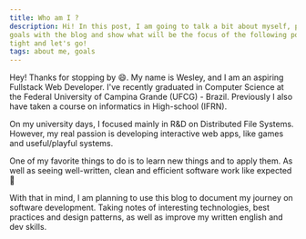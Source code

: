 ```yaml
---
title: Who am I ?
description: Hi! In this post, I am going to talk a bit about myself, present my 
goals with the blog and show what will be the focus of the following posts. Stay
tight and let's go!
tags: about me, goals
---
```


Hey! Thanks for stopping by :smile:. My name is Wesley, and I am an aspiring
Fullstack Web Developer. I've recently graduated in Computer Science at the 
Federal University of Campina Grande (UFCG) - Brazil. Previously I also have 
taken a course on informatics in High-school (IFRN).

On my university days, I focused mainly in R&D on Distributed File Systems.
However, my real passion is developing interactive web apps, like games and 
useful/playful systems. 

One of my favorite things to do is to learn new things and to apply them. 
As well as seeing well-written, clean and efficient software work like 
expected :rocket:

With that in mind, I am planning to use this blog to document my journey on 
software development. Taking notes of interesting technologies, best practices 
and design patterns, as well as improve my written english and dev skills.